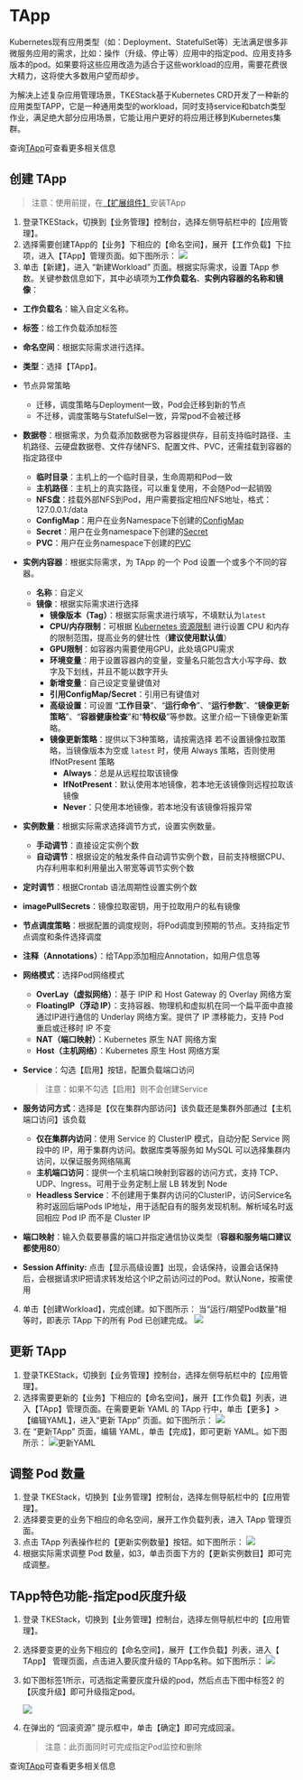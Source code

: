 # TApp

Kubernetes现有应用类型（如：Deployment、StatefulSet等）无法满足很多非微服务应用的需求，比如：操作（升级、停止等）应用中的指定pod、应用支持多版本的pod。如果要将这些应用改造为适合于这些workload的应用，需要花费很大精力，这将使大多数用户望而却步。

为解决上述复杂应用管理场景，TKEStack基于Kubernetes CRD开发了一种新的应用类型TAPP，它是一种通用类型的workload，同时支持service和batch类型作业，满足绝大部分应用场景，它能让用户更好的将应用迁移到Kubernetes集群。

查询[TApp](../../../../features/tapp.md)可查看更多相关信息

## 创建 TApp

> 注意：使用前提，在[【扩展组件】](../../../platform/extender.md)安装TApp

1. 登录TKEStack，切换到【业务管理】控制台，选择左侧导航栏中的【应用管理】。
2. 选择需要创建TApp的【业务】下相应的【命名空间】，展开【工作负载】下拉项，进入【TApp】管理页面。如下图所示：
   ![](../../../../../../images/tapp-1.png)
3. 单击【新建】，进入 “新建Workload” 页面。根据实际需求，设置 TApp 参数。关键参数信息如下，其中必填项为**工作负载名**、**实例内容器的名称和镜像**：
 - **工作负载名**：输入自定义名称。

 - **标签**：给工作负载添加标签

 - **命名空间**：根据实际需求进行选择。

 - **类型**：选择【TApp】。

 - 节点异常策略

     - 迁移，调度策略与Deployment一致，Pod会迁移到新的节点
     - 不迁移，调度策略与StatefulSel一致，异常pod不会被迁移

 - **数据卷**：根据需求，为负载添加数据卷为容器提供存，目前支持临时路径、主机路径、云硬盘数据卷、文件存储NFS、配置文件、PVC，还需挂载到容器的指定路径中
   - **临时目录**：主机上的一个临时目录，生命周期和Pod一致
   - **主机路径**：主机上的真实路径，可以重复使用，不会随Pod一起销毁
   - **NFS盘**：挂载外部NFS到Pod，用户需要指定相应NFS地址，格式：127.0.0.1:/data
   - **ConfigMap**：用户在业务Namespace下创建的[ConfigMap](../configurations/ConfigMap.md)
   - **Secret**：用户在业务namespace下创建的[Secret](../configurations/Secret.md)
   - **PVC**：用户在业务namespace下创建的[PVC](../storage/persistent-volume-claim.md)
   
 - **实例内容器**：根据实际需求，为 TApp 的一个 Pod 设置一个或多个不同的容器。
   
    - **名称**：自定义
    - **镜像**：根据实际需求进行选择
      - **镜像版本（Tag）**：根据实际需求进行填写，不填默认为`latest`
      - **CPU/内存限制**：可根据 [Kubernetes 资源限制](https://kubernetes.io/docs/concepts/configuration/manage-compute-resources-container/) 进行设置 CPU 和内存的限制范围，提高业务的健壮性（**建议使用默认值**）
      - **GPU限制**：如容器内需要使用GPU，此处填GPU需求
      - **环境变量**：用于设置容器内的变量，变量名只能包含大小写字母、数字及下划线，并且不能以数字开头
       * **新增变量**：自己设定变量键值对
       * **引用ConfigMap/Secret**：引用已有键值对
      - **高级设置**：可设置 “**工作目录**”、“**运行命令**”、“**运行参数**”、“**镜像更新策略**”、“**容器健康检查**”和“**特权级**”等参数。这里介绍一下镜像更新策略。
       * **镜像更新策略**：提供以下3种策略，请按需选择
         若不设置镜像拉取策略，当镜像版本为空或 `latest` 时，使用 Always 策略，否则使用 IfNotPresent 策略
         * **Always**：总是从远程拉取该镜像
         * **IfNotPresent**：默认使用本地镜像，若本地无该镜像则远程拉取该镜像
         * **Never**：只使用本地镜像，若本地没有该镜像将报异常
    
 - **实例数量**：根据实际需求选择调节方式，设置实例数量。
   - **手动调节**：直接设定实例个数
   - **自动调节**：根据设定的触发条件自动调节实例个数，目前支持根据CPU、内存利用率和利用量出入带宽等调节实例个数
   
 - **定时调节**：根据Crontab 语法周期性设置实例个数

 - **imagePullSecrets**：镜像拉取密钥，用于拉取用户的私有镜像

 - **节点调度策略**：根据配置的调度规则，将Pod调度到预期的节点。支持指定节点调度和条件选择调度

 - **注释（Annotations）**：给TApp添加相应Annotation，如用户信息等

 - **网络模式**：选择Pod网络模式
    * **OverLay（虚拟网络）**：基于 IPIP 和 Host Gateway 的 Overlay 网络方案
    * **FloatingIP（浮动 IP）**：支持容器、物理机和虚拟机在同一个扁平面中直接通过IP进行通信的 Underlay 网络方案。提供了 IP 漂移能力，支持 Pod 重启或迁移时 IP 不变
    * **NAT（端口映射）**：Kubernetes 原生 NAT 网络方案
    * **Host（主机网络）**：Kubernetes 原生 Host 网络方案
    
 - **Service**：勾选【启用】按钮，配置负载端口访问

   > 注意：如果不勾选【启用】则不会创建Service

- **服务访问方式**：选择是【仅在集群内部访问】该负载还是集群外部通过【主机端口访问】该负载

    - **仅在集群内访问**：使用 Service 的 ClusterIP 模式，自动分配 Service 网段中的 IP，用于集群内访问。数据库类等服务如 MySQL 可以选择集群内访问，以保证服务网络隔离
    - **主机端口访问**：提供一个主机端口映射到容器的访问方式，支持 TCP、UDP、Ingress。可用于业务定制上层 LB 转发到 Node
    - **Headless Service**：不创建用于集群内访问的ClusterIP，访问Service名称时返回后端Pods IP地址，用于适配自有的服务发现机制。解析域名时返回相应 Pod IP 而不是 Cluster IP

- **端口映射**：输入负载要暴露的端口并指定通信协议类型（**容器和服务端口建议都使用80**）

- **Session Affinity:** 点击【显示高级设置】出现，会话保持，设置会话保持后，会根据请求IP把请求转发给这个IP之前访问过的Pod。默认None，按需使用
4. 单击【创建Workload】，完成创建。如下图所示：
当“运行/期望Pod数量”相等时，即表示 TApp 下的所有 Pod 已创建完成。
    ![](../../../../../../images/tapp-2.png)

## 更新 TApp

1. 登录TKEStack，切换到【业务管理】控制台，选择左侧导航栏中的【应用管理】。 
2. 选择需要更新的【业务】下相应的【命名空间】，展开【工作负载】列表，进入【TApp】管理页面。在需要更新 YAML 的 TApp 行中，单击【更多】>【编辑YAML】，进入“更新 TApp” 页面。如下图所示：
   ![](../../../../../../images/tapp-3.png)
4. 在 “更新TApp” 页面，编辑 YAML，单击【完成】，即可更新 YAML。如下图所示：
![更新YAML](../../../../../../images/tapp-4.png)

## 调整 Pod 数量
1. 登录 TKEStack，切换到【业务管理】控制台，选择左侧导航栏中的【应用管理】。
2. 选择要变更的业务下相应的命名空间，展开工作负载列表，进入 TApp 管理页面。
3. 点击 TApp 列表操作栏的【更新实例数量】按钮。如下图所示：
   ![](../../../../../../images/tapp-5.png)
4. 根据实际需求调整 Pod 数量，如3，单击页面下方的【更新实例数目】即可完成调整。

## TApp特色功能-指定pod灰度升级

1. 登录 TKEStack，切换到【业务管理】控制台，选择左侧导航栏中的【应用管理】。

2. 选择要变更的业务下相应的【命名空间】，展开【工作负载】列表，进入【 TApp】 管理页面，点击进入要灰度升级的 TApp名称。如下图所示：
   ![](../../../../../../images/tapp-6.png)

3. 如下图标签1所示，可选指定需要灰度升级的pod，然后点击下图中标签2 的【灰度升级】即可升级指定pod。

   ![](../../../../../../images/tapp-7.png)

4. 在弹出的 “回滚资源” 提示框中，单击【确定】即可完成回滚。

   > 注意：此页面同时可完成指定Pod监控和删除



查询[TApp](../../../../features/tapp.md)可查看更多相关信息
